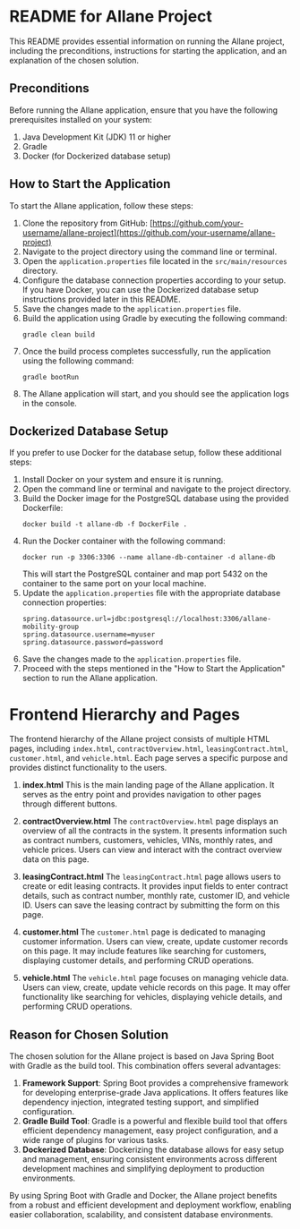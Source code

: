 README for Allane Project
=========================

This README provides essential information on running the Allane project, including the preconditions, instructions for starting the application, and an explanation of the chosen solution.

Preconditions
--------------
Before running the Allane application, ensure that you have the following prerequisites installed on your system:

1. Java Development Kit (JDK) 11 or higher
2. Gradle
3. Docker (for Dockerized database setup)

How to Start the Application
----------------------------
To start the Allane application, follow these steps:

1. Clone the repository from GitHub: [https://github.com/your-username/allane-project](https://github.com/your-username/allane-project)
2. Navigate to the project directory using the command line or terminal.
3. Open the `application.properties` file located in the `src/main/resources` directory.
4. Configure the database connection properties according to your setup. If you have Docker, you can use the Dockerized database setup instructions provided later in this README.
5. Save the changes made to the `application.properties` file.
6. Build the application using Gradle by executing the following command:
   ```
   gradle clean build
   ```
7. Once the build process completes successfully, run the application using the following command:
   ```
   gradle bootRun
   ```
8. The Allane application will start, and you should see the application logs in the console.

Dockerized Database Setup
-------------------------
If you prefer to use Docker for the database setup, follow these additional steps:

1. Install Docker on your system and ensure it is running.
2. Open the command line or terminal and navigate to the project directory.
3. Build the Docker image for the PostgreSQL database using the provided Dockerfile:
   ```
   docker build -t allane-db -f DockerFile .
   ```
4. Run the Docker container with the following command:
   ```
   docker run -p 3306:3306 --name allane-db-container -d allane-db
   ```
   This will start the PostgreSQL container and map port 5432 on the container to the same port on your local machine.
5. Update the `application.properties` file with the appropriate database connection properties:
   ```
   spring.datasource.url=jdbc:postgresql://localhost:3306/allane-mobility-group
   spring.datasource.username=myuser
   spring.datasource.password=password
   ```
6. Save the changes made to the `application.properties` file.
7. Proceed with the steps mentioned in the "How to Start the Application" section to run the Allane application.

Frontend Hierarchy and Pages
============================

The frontend hierarchy of the Allane project consists of multiple HTML pages, including `index.html`, `contractOverview.html`, `leasingContract.html`, `customer.html`, and `vehicle.html`. Each page serves a specific purpose and provides distinct functionality to the users.

1. **index.html**
   This is the main landing page of the Allane application. It serves as the entry point and provides navigation to other pages through different buttons.

2. **contractOverview.html**
   The `contractOverview.html` page displays an overview of all the contracts in the system. It presents information such as contract numbers, customers, vehicles, VINs, monthly rates, and vehicle prices. Users can view and interact with the contract overview data on this page.

3. **leasingContract.html**
   The `leasingContract.html` page allows users to create or edit leasing contracts. It provides input fields to enter contract details, such as contract number, monthly rate, customer ID, and vehicle ID. Users can save the leasing contract by submitting the form on this page.

4. **customer.html**
   The `customer.html` page is dedicated to managing customer information. Users can view, create, update customer records on this page. It may include features like searching for customers, displaying customer details, and performing CRUD operations.

5. **vehicle.html**
   The `vehicle.html` page focuses on managing vehicle data. Users can view, create, update vehicle records on this page. It may offer functionality like searching for vehicles, displaying vehicle details, and performing CRUD operations.

Reason for Chosen Solution
--------------------------
The chosen solution for the Allane project is based on Java Spring Boot with Gradle as the build tool. This combination offers several advantages:

1. **Framework Support**: Spring Boot provides a comprehensive framework for developing enterprise-grade Java applications. It offers features like dependency injection, integrated testing support, and simplified configuration.
2. **Gradle Build Tool**: Gradle is a powerful and flexible build tool that offers efficient dependency management, easy project configuration, and a wide range of plugins for various tasks.
3. **Dockerized Database**: Dockerizing the database allows for easy setup and management, ensuring consistent environments across different development machines and simplifying deployment to production environments.

By using Spring Boot with Gradle and Docker, the Allane project benefits from a robust and efficient development and deployment workflow, enabling easier collaboration, scalability, and consistent database environments.